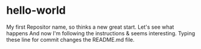 # hello-world
My first Repositor name, so thinks a new great start. Let's see what happens
And now I'm following the instructions & seems interesting. Typing these line for commit changes the README.md file.
